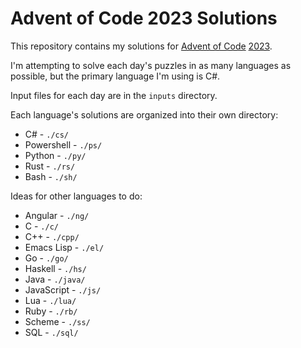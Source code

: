 # Advent of Code 2023 Solutions

This repository contains my solutions for [Advent of Code](https://adventofcode.com/2023/about)
[2023](https://adventofcode.com/2023).

I'm attempting to solve each day's puzzles in as many languages as possible,
but the primary language I'm using is C#.

Input files for each day are in the `inputs` directory.

Each language's solutions are organized into their own directory:

- C# - `./cs/`
- Powershell - `./ps/`
- Python - `./py/`
- Rust - `./rs/`
- Bash - `./sh/`

Ideas for other languages to do:

- Angular - `./ng/`
- C - `./c/`
- C++ - `./cpp/`
- Emacs Lisp - `./el/`
- Go - `./go/`
- Haskell - `./hs/`
- Java - `./java/`
- JavaScript - `./js/`
- Lua - `./lua/`
- Ruby - `./rb/`
- Scheme - `./ss/`
- SQL - `./sql/`

